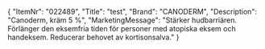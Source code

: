 {
  "ItemNr": "022489",
  "Title": "test",
  "Brand": "CANODERM",
  "Description": "Canoderm, kräm 5 %",
  "MarketingMessage": "Stärker hudbarriären. Förlänger den eksemfria tiden för personer med atopiska eksem och handeksem. Reducerar behovet av kortisonsalva."
}